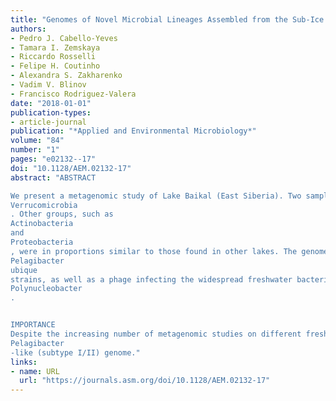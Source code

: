 ```yaml
---
title: "Genomes of Novel Microbial Lineages Assembled from the Sub-Ice Waters of Lake Baikal"
authors:
- Pedro J. Cabello-Yeves
- Tamara I. Zemskaya
- Riccardo Rosselli
- Felipe H. Coutinho
- Alexandra S. Zakharenko
- Vadim V. Blinov
- Francisco Rodriguez-Valera
date: "2018-01-01"
publication-types:
- article-journal
publication: "*Applied and Environmental Microbiology*"
volume: "84"
number: "1"
pages: "e02132--17"
doi: "10.1128/AEM.02132-17"
abstract: "ABSTRACT

We present a metagenomic study of Lake Baikal (East Siberia). Two samples obtained from the water column under the ice cover (5 and 20 m deep) in March 2016 have been deep sequenced and the reads assembled to generate metagenome-assembled genomes (MAGs) that are representative of the microbes living in this special environment. Compared with freshwater bodies studied around the world, Lake Baikal had an unusually high fraction of
Verrucomicrobia
. Other groups, such as
Actinobacteria
and
Proteobacteria
, were in proportions similar to those found in other lakes. The genomes (and probably cells) tended to be small, presumably reflecting the extremely oligotrophic and cold prevalent conditions. Baikal microbes are novel lineages recruiting very little from other water bodies and are distantly related to other freshwater microbes. Despite their novelty, they showed the closest relationship to genomes discovered by similar approaches from other freshwater lakes and reservoirs. Some of them were particularly similar to MAGs from the Baltic Sea, which, although it is brackish, connected to the ocean, and much more eutrophic, has similar climatological conditions. Many of the microbes contained rhodopsin genes, indicating that, in spite of the decreased light penetration allowed by the thick ice/snow cover, photoheterotrophy could be widespread in the water column, either because enough light penetrates or because the microbes are already adapted to the summer ice-less conditions. We have found a freshwater SAR11 subtype I/II representative showing striking synteny with
Pelagibacter
ubique
strains, as well as a phage infecting the widespread freshwater bacterium
Polynucleobacter
.


IMPORTANCE
Despite the increasing number of metagenomic studies on different freshwater bodies, there is still a missing component in oligotrophic cold lakes suffering from long seasonal frozen cycles. Here, we describe microbial genomes from metagenomic assemblies that appear in the upper water column of Lake Baikal, the largest and deepest freshwater body on Earth. This lake is frozen from January to May, which generates conditions that include an inverted temperature gradient (colder up), decrease in light penetration due to ice, and, especially, snow cover, and oligotrophic conditions more similar to the open-ocean and high-altitude lakes than to other freshwater or brackish systems. As could be expected, most reconstructed genomes are novel lineages distantly related to others in cold environments, like the Baltic Sea and other freshwater lakes. Among them, there was a broad set of streamlined microbes with small genomes/intergenic spacers, including a new nonmarine
Pelagibacter
-like (subtype I/II) genome."
links:
- name: URL
  url: "https://journals.asm.org/doi/10.1128/AEM.02132-17"
---
```

